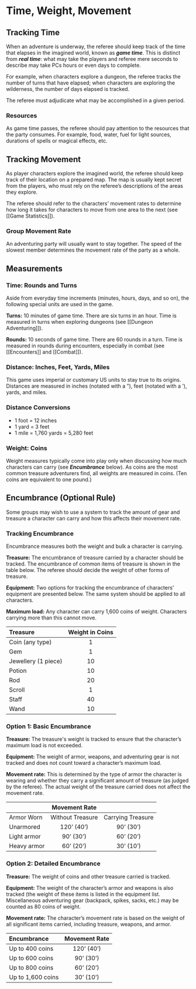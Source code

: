 # Time, Weight, Movement

## Tracking Time

When an adventure is underway, the referee should keep track of the time that elapses in the imagined world, known as ***game time***. This is distinct from ***real time***: what may take the players and referee mere seconds to describe may take PCs hours or even days to complete.

For example, when characters explore a dungeon, the referee tracks the number of turns that have elapsed; when characters are exploring the wilderness, the number of days elapsed is tracked.

The referee must adjudicate what may be accomplished in a given period.

### Resources

As game time passes, the referee should pay attention to the resources that the party consumes. For example, food, water, fuel for light sources, durations of spells or magical effects, etc.

## Tracking Movement

As player characters explore the imagined world, the referee should keep track of their location on a prepared map. The map is usually kept secret from the players, who must rely on the referee’s descriptions of the areas they explore.

The referee should refer to the characters' movement rates to determine how long it takes for characters to move from one area to the next (see [[Game Statistics]]).

### Group Movement Rate

An adventuring party will usually want to stay together. The speed of the slowest member determines the movement rate of the party as a whole.

## Measurements

### Time: Rounds and Turns

Aside from everyday time increments (minutes, hours, days, and so on), the following special units are used in the game. 

**Turns:** 10 minutes of game time. There are six turns in an hour. Time is measured in turns when exploring dungeons (see [[Dungeon Adventuring]]).

**Rounds:** 10 seconds of game time. There are 60 rounds in a turn. Time is measured in rounds during encounters, especially in combat (see [[Encounters]] and [[Combat]]).

### Distance: Inches, Feet, Yards, Miles

This game uses imperial or customary US units to stay true to its origins. Distances are measured in inches (notated with a ”), feet (notated with a ’), yards, and miles.

### Distance Conversions

- 1 foot = 12 inches
- 1 yard = 3 feet
- 1 mile = 1,760 yards = 5,280 feet

### Weight: Coins

Weight measures typically come into play only when discussing how much characters can carry (see ***Encumbrance*** below). As coins are the most common treasure adventurers find, all weights are measured in coins. (Ten coins are equivalent to one pound.)

## Encumbrance (Optional Rule)

Some groups may wish to use a system to track the amount of gear and treasure a character can carry and how this affects their movement rate.

### Tracking Encumbrance

Encumbrance measures both the weight and bulk a character is carrying.

**Treasure:** The encumbrance of treasure carried by a character should be tracked. The encumbrance of common items of treasure is shown in the table below. The referee should decide the weight of other forms of treasure.

**Equipment:** Two options for tracking the encumbrance of characters’ equipment are presented below. The same system should be applied to all characters.

**Maximum load:** Any character can carry 1,600 coins of weight. Characters carrying more than this cannot move.

| Treasure            | Weight in Coins |
| :------------------ | :-------------: |
| Coin (any type)     |        1        |
| Gem                 |        1        |
| Jewellery (1 piece) |       10        |
| Potion              |       10        |
| Rod                 |       20        |
| Scroll              |        1        |
| Staff               |       40        |
| Wand                |       10        |

### Option 1: Basic Encumbrance

**Treasure:** The treasure's weight is tracked to ensure that the character’s maximum load is not exceeded.

**Equipment:** The weight of armor, weapons, and adventuring gear is not tracked and does not count toward a character’s maximum load.

**Movement rate:** This is determined by the type of armor the character is wearing and whether they carry a significant amount of treasure (as judged by the referee). The actual weight of the treasure carried does not affect the movement rate.

|              |  Movement Rate   |                   |
| :----------- | :--------------: | :---------------: |
| Armor Worn  | Without Treasure | Carrying Treasure |
| Unarmored   |    120’ (40’)    |     90’ (30’)     |
| Light armor |    90’ (30’)     |     60’ (20’)     |
| Heavy armor |    60’ (20’)     |     30’ (10’)     |

### Option 2: Detailed Encumbrance

**Treasure:** The weight of coins and other treasure carried is tracked.

**Equipment:** The weight of the character’s armor and weapons is also tracked (the weight of these items is listed in the equipment list. Miscellaneous adventuring gear (backpack, spikes, sacks, etc.) may be counted as 80 coins of weight.

**Movement rate:** The character’s movement rate is based on the weight of all significant items carried, including treasure, weapons, and armor.

| Encumbrance       | Movement Rate |
| :---------------- | :-----------: |
| Up to 400 coins   |  120’ (40’)   |
| Up to 600 coins   |   90’ (30’)   |
| Up to 800 coins   |   60’ (20’)   |
| Up to 1,600 coins |   30’ (10’)   |